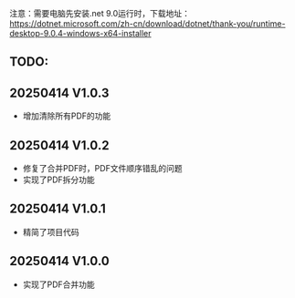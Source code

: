 注意：需要电脑先安装.net 9.0运行时，下载地址：https://dotnet.microsoft.com/zh-cn/download/dotnet/thank-you/runtime-desktop-9.0.4-windows-x64-installer

## TODO:

## 20250414 V1.0.3
- 增加清除所有PDF的功能
## 20250414 V1.0.2
- 修复了合并PDF时，PDF文件顺序错乱的问题
- 实现了PDF拆分功能

## 20250414 V1.0.1
- 精简了项目代码

## 20250414 V1.0.0
- 实现了PDF合并功能
